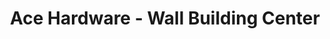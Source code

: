 ---
title: "Ace Hardware - Wall Building Center"
url: /wall/ace-hardware-wall-building-center/
shop: Baumarkt
---